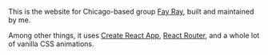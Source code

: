 This is the website for Chicago-based group [Fay Ray](http://www.fayray.band/), built and maintained by me.

Among other things, it uses [Create React App](https://github.com/facebookincubator/create-react-app), [React Router](https://reacttraining.com/react-router/), and a whole lot of vanilla CSS animations.
